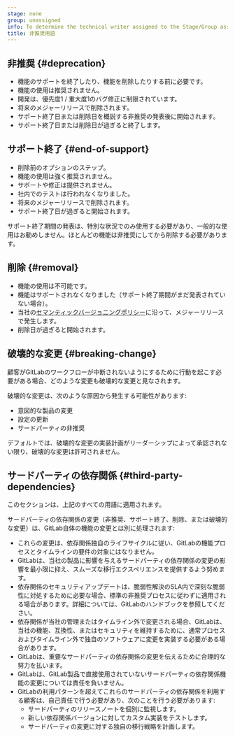 ```yaml
---
stage: none
group: unassigned
info: To determine the technical writer assigned to the Stage/Group associated with this page, see https://handbook.gitlab.com/handbook/product/ux/technical-writing/#assignments
title: 非推奨用語
---
```


## 非推奨 {#deprecation}

- 機能のサポートを終了したり、機能を削除したりする前に必要です。
- 機能の使用は推奨されません。
- 開発は、優先度1 / 重大度1のバグ修正に制限されています。
- 将来のメジャーリリースで削除されます。
- サポート終了日または削除日を概説する非推奨の発表後に開始されます。
- サポート終了日または削除日が過ぎると終了します。

## サポート終了 {#end-of-support}

- 削除前のオプションのステップ。
- 機能の使用は強く推奨されません。
- サポートや修正は提供されません。
- 社内でのテストは行われなくなりました。
- 将来のメジャーリリースで削除されます。
- サポート終了日が過ぎると開始されます。

サポート終了期間の発表は、特別な状況でのみ使用する必要があり、一般的な使用はお勧めしません。ほとんどの機能は非推奨にしてから削除する必要があります。

## 削除 {#removal}

- 機能の使用は不可能です。
- 機能はサポートされなくなりました（サポート終了期間がまだ発表されていない場合）。
- 当社の[セマンティックバージョニングポリシー](../policy/maintenance.md)に沿って、メジャーリリースで発生します。
- 削除日が過ぎると開始されます。

## 破壊的な変更 {#breaking-change}

顧客がGitLabのワークフローが中断されないようにするために行動を起こす必要がある場合、どのような変更も破壊的な変更と見なされます。

破壊的な変更は、次のような原因から発生する可能性があります:

- 意図的な製品の変更
- 設定の更新
- サードパーティの非推奨

デフォルトでは、破壊的な変更の実装計画がリーダーシップによって承認されない限り、破壊的な変更は許可されません。

## サードパーティの依存関係 {#third-party-dependencies}

このセクションは、上記のすべての用語に適用されます。

サードパーティの依存関係の変更（非推奨、サポート終了、削除、または破壊的な変更）は、GitLab自体の機能の変更とは別に処理されます:

- これらの変更は、依存関係独自のライフサイクルに従い、GitLabの機能プロセスとタイムラインの要件の対象にはなりません。
- GitLabは、当社の製品に影響を与えるサードパーティの依存関係の変更の影響を最小限に抑え、スムーズな移行エクスペリエンスを提供するよう努めます。
- 依存関係のセキュリティアップデートは、脆弱性解決のSLA内で深刻な脆弱性に対処するために必要な場合、標準の非推奨プロセスに従わずに適用される場合があります。詳細については、GitLabのハンドブックを参照してください。
- 依存関係が当社の管理またはタイムライン外で変更される場合、GitLabは、当社の機能、互換性、またはセキュリティを維持するために、通常プロセスおよびタイムライン外で独自のソフトウェアに変更を実装する必要がある場合があります。
- GitLabは、重要なサードパーティの依存関係の変更を伝えるために合理的な努力を払います。
- GitLabは、GitLab製品で直接使用されていないサードパーティの依存関係機能の変更については責任を負いません。
- GitLabの利用パターンを超えてこれらのサードパーティの依存関係を利用する顧客は、自己責任で行う必要があり、次のことを行う必要があります:
  - サードパーティのリリースノートを個別に監視します。
  - 新しい依存関係バージョンに対してカスタム実装をテストします。
  - サードパーティの変更に対する独自の移行戦略を計画します。
